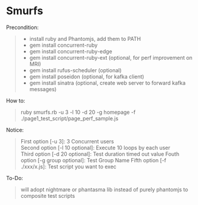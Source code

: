 # Smurfs
Precondition: 
> * install ruby and Phantomjs, add them to PATH
> * gem install concurrent-ruby
> * gem install concurrent-ruby-edge
> * gem install concurrent-ruby-ext (optional, for perf improvement on MRI)
> * gem install rufus-scheduler (optional)
> * gem install poseidon (optional, for kafka client)
> * gem install sinatra (optional, create web server to forward kafka messages)  

How to: 
> ruby smurfs.rb -u 3 -l 10 -d 20 -g homepage -f ./page1_test_script/page_perf_sample.js  

Notice:
> First option [-u 3]: 3 Concurrent users  
> Second option [-l 10 optional]: Execute 10 loops by each user  
> Third option [-d 20 optional]: Test duration timed out value
> Fouth option [-g group optional]: Test Group Name 
> Fifth option [-f ./xxx/x.js]: Test script you want to exec  

To-Do:
> will adopt nightmare or phantasma lib instead of purely phantomjs to composite test scripts